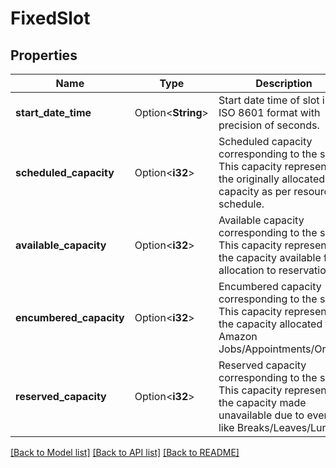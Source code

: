 # FixedSlot

## Properties

Name | Type | Description | Notes
------------ | ------------- | ------------- | -------------
**start_date_time** | Option<**String**> | Start date time of slot in ISO 8601 format with precision of seconds. | [optional]
**scheduled_capacity** | Option<**i32**> | Scheduled capacity corresponding to the slot. This capacity represents the originally allocated capacity as per resource schedule. | [optional]
**available_capacity** | Option<**i32**> | Available capacity corresponding to the slot. This capacity represents the capacity available for allocation to reservations. | [optional]
**encumbered_capacity** | Option<**i32**> | Encumbered capacity corresponding to the slot. This capacity represents the capacity allocated for Amazon Jobs/Appointments/Orders. | [optional]
**reserved_capacity** | Option<**i32**> | Reserved capacity corresponding to the slot. This capacity represents the capacity made unavailable due to events like Breaks/Leaves/Lunch. | [optional]

[[Back to Model list]](../README.md#documentation-for-models) [[Back to API list]](../README.md#documentation-for-api-endpoints) [[Back to README]](../README.md)


